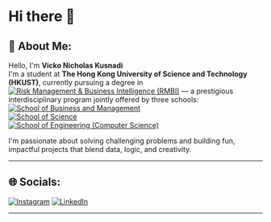 # Hi there 👋

## 🧠 About Me:
Hello, I'm **Vicko Nicholas Kusnadi**  
I'm a student at **The Hong Kong University of Science and Technology (HKUST)**, currently pursuing a degree in [![Risk Management & Business Intelligence (RMBI)](https://img.shields.io/badge/RMBI%20-%20Risk%20Management%20%26%20Business%20Intelligence-4B0082?style=for-the-badge&logo=databricks&logoColor=white)]() — a prestigious interdisciplinary program jointly offered by three schools:  
[![School of Business and Management](https://img.shields.io/badge/Business%20%26%20Management-0072C6?style=for-the-badge&logo=googleanalytics&logoColor=white)]()  
[![School of Science](https://img.shields.io/badge/School%20of%20Science-FF6F00?style=for-the-badge&logo=react&logoColor=white)]()  
[![School of Engineering (Computer Science)](https://img.shields.io/badge/Engineering%20%7C%20Computer%20Science-2E8B57?style=for-the-badge&logo=gnometerminal&logoColor=white)]()

I'm passionate about solving challenging problems and building fun, impactful projects that blend data, logic, and creativity.


---

## 🌐 Socials:
[![Instagram](https://img.shields.io/badge/Instagram-E4405F?style=for-the-badge&logo=instagram&logoColor=white)](https://www.instagram.com/vicko_guo/)
[![LinkedIn](https://img.shields.io/badge/LinkedIn-0077B5?style=for-the-badge&logo=linkedin&logoColor=white)](https://www.linkedin.com/in/vnkusnadi/)

---

